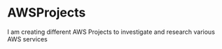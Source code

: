 # AWSProjects
I am creating different AWS Projects to investigate and research various AWS services
